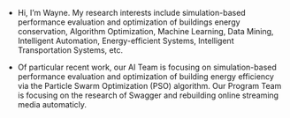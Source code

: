 - Hi, I’m Wayne. My research interests include simulation-based performance evaluation and optimization of buildings energy conservation, Algorithm Optimization, Machine Learning, Data Mining, Intelligent Automation, Energy-efficient Systems, Intelligent Transportation Systems, etc.

- Of particular recent work, our AI Team is focusing on simulation-based performance evaluation and optimization of building energy efficiency via the Particle Swarm Optimization (PSO) algorithm. Our Program Team is focusing on the research of Swagger and rebuilding online streaming media automaticly.
